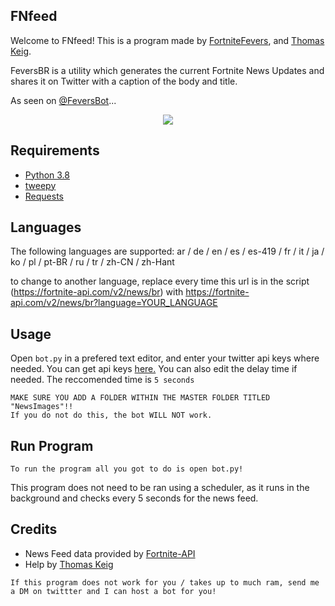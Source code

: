 ## FNfeed

Welcome to FNfeed! This is a program made by [FortniteFevers](https://twitter.com/fortnitefevers), and [Thomas Keig](https://twitter.com/fortbrleaks).

FeversBR is a utility which generates the current Fortnite News Updates and shares it on Twitter with a caption of the body and title.

As seen on [@FeversBot](https://twitter.com/FeversBot/status/1305561300823613440)...

<p align="center">
    <img src="blob:"blob:https://imgur.com/dba6cb28-f0e4-4630-b3d8-81a9dc6a9e7a" draggable="false">
</p>

## Requirements

- [Python 3.8](https://www.python.org/downloads/)
- [tweepy](http://docs.tweepy.org/en/latest/install.htmlg)
- [Requests](https://pypi.org/project/requests/)

## Languages

The following languages are supported:
ar / de / en / es / es-419 / fr / it / ja / ko / pl / pt-BR / ru / tr / zh-CN / zh-Hant

to change to another language, replace every time this url is in the script (https://fortnite-api.com/v2/news/br) with https://fortnite-api.com/v2/news/br?language=YOUR_LANGUAGE


## Usage

Open ```bot.py``` in a prefered text editor, and enter your twitter api keys where needed. You can get api keys [here.](https://developer.twitter.com)
You can also edit the delay time if needed. The reccomended time is ```5 seconds```


```
MAKE SURE YOU ADD A FOLDER WITHIN THE MASTER FOLDER TITLED "NewsImages"!!
If you do not do this, the bot WILL NOT work.
```

## Run Program

```
To run the program all you got to do is open bot.py!
```

This program does not need to be ran using a scheduler, as it runs in the background and checks every 5 seconds for the news feed.


## Credits

- News Feed data provided by [Fortnite-API](https://fortnite-api.com)
- Help by [Thomas Keig](https://twitter.com/fortbrleaks)

```
If this program does not work for you / takes up to much ram, send me a DM on twittter and I can host a bot for you!
```
